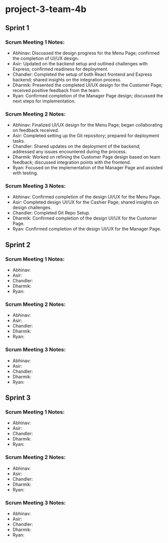# project-3-team-4b

## Sprint 1

### Scrum Meeting 1 Notes:
 - Abhinav: Discussed the design progress for the Menu Page; confirmed the completion of UI/UX design.
 - Asir: Updated on the backend setup and outlined challenges with Express; confirmed readiness for deployment.
 - Chandler: Completed the setup of both React frontend and Express backend; shared insights on the integration process.
 - Dharmik: Presented the completed UI/UX design for the Customer Page; received positive feedback from the team.
 - Ryan: Confirmed completion of the Manager Page design; discussed the next steps for implementation.

### Scrum Meeting 2 Notes:
 - Abhinav: Finalized UI/UX design for the Menu Page; began collaborating on feedback received.
 - Asir: Completed setting up the Git repository; prepared for deployment tasks.
 - Chandler: Shared updates on the deployment of the backend; addressed any issues encountered during the process.
 - Dharmik: Worked on refining the Customer Page design based on team feedback; discussed integration points with the frontend.
 - Ryan: Focused on the implementation of the Manager Page and assisted with testing.

### Scrum Meeting 3 Notes:
 - Abhinav: Confirmed completion of the design UI/UX for the Menu Page.
 - Asir: Completed design UI/UX for the Cashier Page; shared insights on design challenges.
 - Chandler: Completed Git Repo Setup.
 - Dharmik: Confirmed completion of the design UI/UX for the Customer Page.
 - Ryan: Confirmed completion of the design UI/UX for the Manager Page.

## Sprint 2

### Scrum Meeting 1 Notes:
- Abhinav:
- Asir:
- Chandler:
- Dharmik:
- Ryan:

### Scrum Meeting 2 Notes:
- Abhinav:
- Asir:
- Chandler:
- Dharmik:
- Ryan:

### Scrum Meeting 3 Notes:
- Abhinav:
- Asir:
- Chandler:
- Dharmik:
- Ryan:

## Sprint 3

### Scrum Meeting 1 Notes:
- Abhinav:
- Asir:
- Chandler:
- Dharmik:
- Ryan:

### Scrum Meeting 2 Notes:
- Abhinav:
- Asir:
- Chandler:
- Dharmik:
- Ryan:

### Scrum Meeting 3 Notes:
- Abhinav:
- Asir:
- Chandler:
- Dharmik:
- Ryan:
